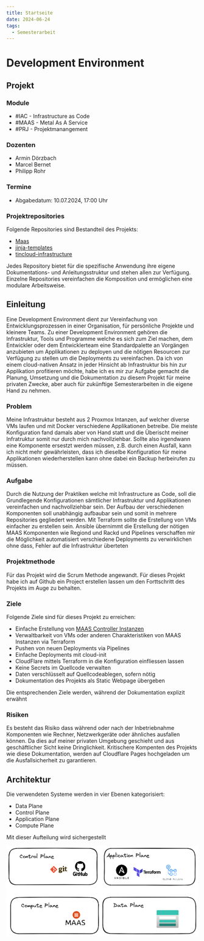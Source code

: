 ```yaml
---
title: Startseite
date: 2024-06-24
tags:
  - Semesterarbeit
---
```


# Development Environment

## Projekt

### Module

- #IAC - Infrastructure as Code
- #MAAS - Metal As A Service
- #PRJ - Projektmanangement

### Dozenten

- Armin Dörzbach
- Marcel Bernet
- Philipp Rohr

### Termine

- Abgabedatum: 10.07.2024, 17:00 Uhr

### Projektrepositories

Folgende Repositories sind Bestandteil des Projekts:

- [Maas](https://github.com/migueltinembart/maas)
- [jinja-templates](https://github.com/migueltinembart/jinja-templates)
- [tincloud-infrastructure](https://github.com/migueltinembart/tincloud-infrastructure)

Jedes Repository bietet für die spezifische Anwendung ihre eigene Dokumentations- und Anleitungsstruktur und stehen allen zur Verfügung. Einzelne Repositories vereinfachen die Komposition und ermöglichen eine modulare Arbeitsweise.


## Einleitung

Eine Development Environment dient zur Vereinfachung von Entwicklungsprozessen in einer Organisation, für persönliche Projekte und kleinere Teams. Zu einer Development Environment gehören die Infrastruktur, Tools und Programme welche es sich zum Ziel machen, dem Entwickler oder dem Entwicklerteam eine Standardpalette an Vorgängen anzubieten um Applikationen zu deployen und die nötigen Resourcen zur Verfügung zu stellen um die Deployments zu vereinfachen. Da ich von einem cloud-nativen Ansatz in jeder Hinsicht ab Infrastruktur bis hin zur Applikation profitieren möchte, habe ich es mir zur Aufgabe gemacht die Planung, Umsetzung und die Dokumentation zu diesem Projekt für meine privaten Zwecke, aber auch für zukünftige Semesterarbeiten in die eigene Hand zu nehmen.

### Problem

Meine Infrastruktur besteht aus 2 Proxmox Intanzen, auf welcher diverse VMs laufen und mit Docker verschiedene Applikationen betreibe. Die meiste Konfiguration fand damals aber von Hand statt und die Überischt meiner Infratruktur somit nur durch mich nachvollziehbar. Sollte also irgendwann eine Komponente ersestzt werden müssen, z.B. durch einen Ausfall, kann ich nicht mehr gewährleisten, dass ich dieselbe Konfiguration für meine Applikationen wiederherstellen kann ohne dabei ein Backup herbeirufen zu müssen. 

### Aufgabe

Durch die Nutzung der Praktiken welche mit Infrastructure as Code, soll die Grundlegende Konfigurationen sämtlicher Infrastruktur und Applikationen vereinfachen und nachvollziehbar sein. Der Aufbau der verschiedenen Komponenten soll unabhängig aufbaubar sein und somit in mehrere Repositories gegliedert werden. Mit Terraform sollte die Erstellung von VMs einfacher zu erstellen sein. Ansible übernimmt die Erstellung der nötigen MAAS Komponenten wie Regiond und Rackd und Pipelines verschaffen mir die Möglichkeit automatisiert verschiedene Deployments zu verwirklichen ohne dass, Fehler auf die Infrastruktur überteten

### Projektmethode

Für das Projekt wird die Scrum Methode angewandt. Für dieses Projekt habe ich auf Github ein Project erstellen lassen um den Forttschritt des Projekts im Auge zu behalten.

### Ziele

Folgende Ziele sind für dieses Projekt zu erreichen:

- Einfache Erstellung von [MAAS Controller Instanzen]()
- Verwaltbarkeit von VMs oder anderen Charakteristiken von MAAS Instanzen via Terraform
- Pushen von neuen Deployments via Pipelines
- Einfache Deployments mit cloud-init
- CloudFlare mittels Terraform in die Konfiguration einfliessen lassen
- Keine Secrets im Quellcode verwalten
- Daten verschlüsselt auf Quellcodeablegen, sofern nötig
- Dokumentation des Projekts als Static Webpage übergeben

Die entsprechenden Ziele werden, während der Dokumentation explizit erwähnt

### Risiken

Es besteht das Risiko dass während oder nach der Inbetriebnahme Komponenten wie Rechner, Netzwerkgeräte oder ähnliches ausfallen können. Da dies auf meiner privaten Umgebung geschieht und aus geschäftlicher Sicht keine Dringlichkeit. Kritischere Kompenten des Projekts wie diese Dokumentation, werden auf Cloudflare Pages hochgeladen um die Ausfallsicherheit zu garantieren.

## Architektur

Die verwendeten Systeme werden in vier Ebenen kategorisiert:

- Data Plane
- Control Plane
- Application Plane
- Compute Plane

Mit dieser Aufteilung wird sichergestellt

![Bild](./assets/Development-Environment-Planes.png)

